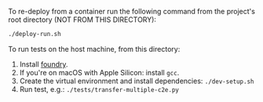 To re-deploy from a container run the following command from the project's root directory (NOT FROM THIS DIRECTORY):
```bash
./deploy-run.sh
```

To run tests on the host machine, from this directory:
1. Install [foundry](https://github.com/foundry-rs/foundry).
1. If you're on macOS with Apple Silicon: install `gcc`.
2. Create the virtual environment and install dependencies: `./dev-setup.sh`
3. Run test, e.g.: `./tests/transfer-multiple-c2e.py`

